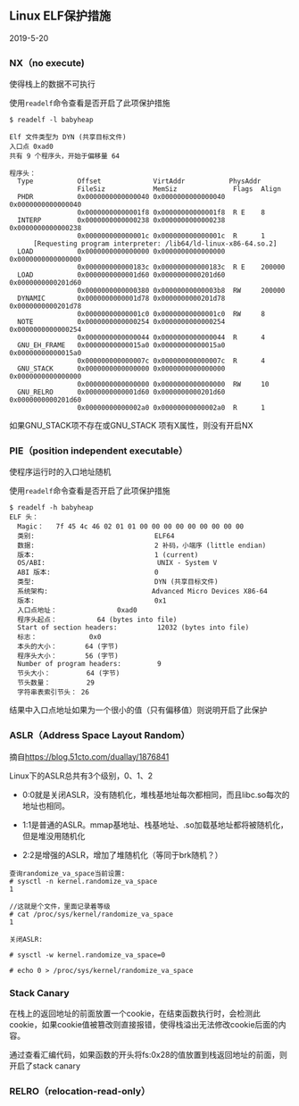 ## Linux ELF保护措施

2019-5-20

### NX（no execute)

使得栈上的数据不可执行

使用`readelf`命令查看是否开启了此项保护措施

```shell
$ readelf -l babyheap 

Elf 文件类型为 DYN (共享目标文件)
入口点 0xad0
共有 9 个程序头，开始于偏移量 64

程序头：
  Type           Offset             VirtAddr           PhysAddr
                 FileSiz            MemSiz              Flags  Align
  PHDR           0x0000000000000040 0x0000000000000040 0x0000000000000040
                 0x00000000000001f8 0x00000000000001f8  R E    8
  INTERP         0x0000000000000238 0x0000000000000238 0x0000000000000238
                 0x000000000000001c 0x000000000000001c  R      1
      [Requesting program interpreter: /lib64/ld-linux-x86-64.so.2]
  LOAD           0x0000000000000000 0x0000000000000000 0x0000000000000000
                 0x000000000000183c 0x000000000000183c  R E    200000
  LOAD           0x0000000000001d60 0x0000000000201d60 0x0000000000201d60
                 0x0000000000000380 0x00000000000003b8  RW     200000
  DYNAMIC        0x0000000000001d78 0x0000000000201d78 0x0000000000201d78
                 0x00000000000001c0 0x00000000000001c0  RW     8
  NOTE           0x0000000000000254 0x0000000000000254 0x0000000000000254
                 0x0000000000000044 0x0000000000000044  R      4
  GNU_EH_FRAME   0x00000000000015a0 0x00000000000015a0 0x00000000000015a0
                 0x000000000000007c 0x000000000000007c  R      4
  GNU_STACK      0x0000000000000000 0x0000000000000000 0x0000000000000000
                 0x0000000000000000 0x0000000000000000  RW     10
  GNU_RELRO      0x0000000000001d60 0x0000000000201d60 0x0000000000201d60
                 0x00000000000002a0 0x00000000000002a0  R      1

```

如果GNU_STACK项不存在或GNU_STACK 项有X属性，则没有开启NX

### PIE（position independent executable）

使程序运行时的入口地址随机

使用`readelf`命令查看是否开启了此项保护措施

```shell
$ readelf -h babyheap 
ELF 头：
  Magic：   7f 45 4c 46 02 01 01 00 00 00 00 00 00 00 00 00 
  类别:                              ELF64
  数据:                              2 补码，小端序 (little endian)
  版本:                              1 (current)
  OS/ABI:                            UNIX - System V
  ABI 版本:                          0
  类型:                              DYN (共享目标文件)
  系统架构:                          Advanced Micro Devices X86-64
  版本:                              0x1
  入口点地址：               0xad0
  程序头起点：          64 (bytes into file)
  Start of section headers:          12032 (bytes into file)
  标志：             0x0
  本头的大小：       64 (字节)
  程序头大小：       56 (字节)
  Number of program headers:         9
  节头大小：         64 (字节)
  节头数量：         29
  字符串表索引节头： 26

```

结果中入口点地址如果为一个很小的值（只有偏移值）则说明开启了此保护

### ASLR（Address Space Layout Random）

摘自<https://blog.51cto.com/duallay/1876841>

Linux下的ASLR总共有3个级别，0、1、2

- 0:0就是关闭ASLR，没有随机化，堆栈基地址每次都相同，而且libc.so每次的地址也相同。

- 1:1是普通的ASLR。mmap基地址、栈基地址、.so加载基地址都将被随机化，但是堆没用随机化

- 2:2是增强的ASLR，增加了堆随机化（等同于brk随机？）

  

```
查询randomize_va_space当前设置:
# sysctl -n kernel.randomize_va_space
1

//这就是个文件，里面记录着等级
# cat /proc/sys/kernel/randomize_va_space
1

```



```
关闭ASLR:

# sysctl -w kernel.randomize_va_space=0

# echo 0 > /proc/sys/kernel/randomize_va_space
```

### Stack Canary

在栈上的返回地址的前面放置一个cookie，在结束函数执行时，会检测此cookie，如果cookie值被篡改则直接报错，使得栈溢出无法修改cookie后面的内容。

通过查看汇编代码，如果函数的开头将fs:0x28的值放置到栈返回地址的前面，则开启了stack canary



### RELRO（relocation-read-only）

